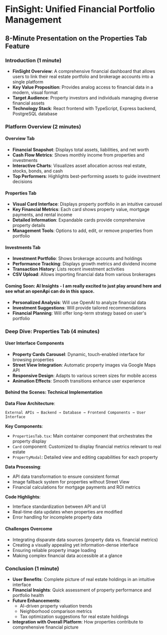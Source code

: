 # FinSight: Unified Financial Portfolio Management
## 8-Minute Presentation on the Properties Tab Feature

### Introduction (1 minute)
- **FinSight Overview**: A comprehensive financial dashboard that allows users to link their real estate portfolio and brokerage accounts into a single platform
- **Key Value Proposition**: Provides analog access to financial data in a modern, visual format
- **Target Audience**: Property investors and individuals managing diverse financial assets
- **Technology Stack**: React frontend with TypeScript, Express backend, PostgreSQL database

### Platform Overview (2 minutes)

#### Overview Tab
- **Financial Snapshot**: Displays total assets, liabilities, and net worth
- **Cash Flow Metrics**: Shows monthly income from properties and investments
- **Interactive Charts**: Visualizes asset allocation across real estate, stocks, bonds, and cash
- **Top Performers**: Highlights best-performing assets to guide investment decisions

#### Properties Tab
- **Visual Card Interface**: Displays property portfolio in an intuitive carousel
- **Key Financial Metrics**: Each card shows property value, mortgage payments, and rental income
- **Detailed Information**: Expandable cards provide comprehensive property details
- **Management Tools**: Options to add, edit, or remove properties from portfolio

#### Investments Tab
- **Investment Portfolio**: Shows brokerage accounts and holdings
- **Performance Tracking**: Displays growth metrics and dividend income
- **Transaction History**: Lists recent investment activities
- **CSV Upload**: Allows importing financial data from various brokerages

#### Coming Soon: AI Insights - I am really excited to just play around here and see what an openApi can do in this space.
- **Personalized Analysis**: Will use OpenAI to analyze financial data 
- **Investment Suggestions**: Will provide tailored recommendations
- **Financial Planning**: Will offer long-term strategy based on user's portfolio

### Deep Dive: Properties Tab (4 minutes)

#### User Interface Components
- **Property Cards Carousel**: Dynamic, touch-enabled interface for browsing properties
- **Street View Integration**: Automatic property images via Google Maps API
- **Responsive Design**: Adapts to various screen sizes for mobile access
- **Animation Effects**: Smooth transitions enhance user experience

#### Behind the Scenes: Technical Implementation

**Data Flow Architecture**:
```
External APIs → Backend → Database → Frontend Components → User Interface
```

**Key Components**:
- `PropertiesTab.tsx`: Main container component that orchestrates the property display
- `Card` component: Customized to display financial metrics relevant to real estate
- `PropertyModal`: Detailed view and editing capabilities for each property

**Data Processing**:
- API data transformation to ensure consistent format
- Image fallback system for properties without Street View
- Financial calculations for mortgage payments and ROI metrics

**Code Highlights**:
- Interface standardization between API and UI
- Real-time data updates when properties are modified
- Error handling for incomplete property data

#### Challenges Overcome
- Integrating disparate data sources (property data vs. financial metrics)
- Creating a visually appealing yet information-dense interface
- Ensuring reliable property image loading
- Making complex financial data accessible at a glance

### Conclusion (1 minute)
- **User Benefits**: Complete picture of real estate holdings in an intuitive interface
- **Financial Insights**: Quick assessment of property performance and portfolio health
- **Future Enhancements**: 
  - AI-driven property valuation trends
  - Neighborhood comparison metrics
  - Tax optimization suggestions for real estate holdings
- **Integration with Overall Platform**: How properties contribute to comprehensive financial picture 
